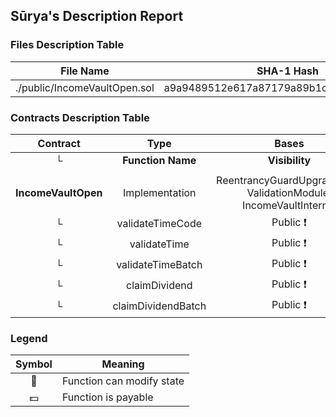 ## Sūrya's Description Report

### Files Description Table


|  File Name  |  SHA-1 Hash  |
|-------------|--------------|
| ./public/IncomeVaultOpen.sol | a9a9489512e617a87179a89b1c0eb4743ff68917 |


### Contracts Description Table


|  Contract  |         Type        |       Bases      |                  |                 |
|:----------:|:-------------------:|:----------------:|:----------------:|:---------------:|
|     └      |  **Function Name**  |  **Visibility**  |  **Mutability**  |  **Modifiers**  |
||||||
| **IncomeVaultOpen** | Implementation | ReentrancyGuardUpgradeable, ValidationModule, IncomeVaultInternal |||
| └ | validateTimeCode | Public ❗️ |   |NO❗️ |
| └ | validateTime | Public ❗️ |   |NO❗️ |
| └ | validateTimeBatch | Public ❗️ |   |NO❗️ |
| └ | claimDividend | Public ❗️ | 🛑  | nonReentrant |
| └ | claimDividendBatch | Public ❗️ | 🛑  | nonReentrant |


### Legend

|  Symbol  |  Meaning  |
|:--------:|-----------|
|    🛑    | Function can modify state |
|    💵    | Function is payable |
